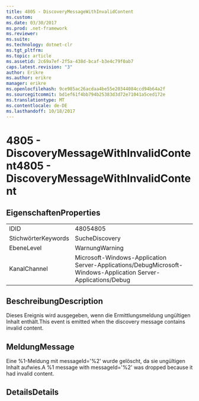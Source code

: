 ```yaml
---
title: 4805 - DiscoveryMessageWithInvalidContent
ms.custom: 
ms.date: 03/30/2017
ms.prod: .net-framework
ms.reviewer: 
ms.suite: 
ms.technology: dotnet-clr
ms.tgt_pltfrm: 
ms.topic: article
ms.assetid: 2c69a7ef-2f5a-438d-bcaf-b3e4c79f0ab7
caps.latest.revision: "3"
author: Erikre
ms.author: erikre
manager: erikre
ms.openlocfilehash: 9ce985ac26acdaa4be55e20344084ccd94b64a2f
ms.sourcegitcommit: bd1ef61f4bb794b25383d3d72e71041a5ced172e
ms.translationtype: MT
ms.contentlocale: de-DE
ms.lasthandoff: 10/18/2017
---
```

# <a name="4805---discoverymessagewithinvalidcontent"></a><span data-ttu-id="b1e00-102">4805 - DiscoveryMessageWithInvalidContent</span><span class="sxs-lookup"><span data-stu-id="b1e00-102">4805 - DiscoveryMessageWithInvalidContent</span></span>
## <a name="properties"></a><span data-ttu-id="b1e00-103">Eigenschaften</span><span class="sxs-lookup"><span data-stu-id="b1e00-103">Properties</span></span>  
  
|||  
|-|-|  
|<span data-ttu-id="b1e00-104">ID</span><span class="sxs-lookup"><span data-stu-id="b1e00-104">ID</span></span>|<span data-ttu-id="b1e00-105">4805</span><span class="sxs-lookup"><span data-stu-id="b1e00-105">4805</span></span>|  
|<span data-ttu-id="b1e00-106">Stichwörter</span><span class="sxs-lookup"><span data-stu-id="b1e00-106">Keywords</span></span>|<span data-ttu-id="b1e00-107">Suche</span><span class="sxs-lookup"><span data-stu-id="b1e00-107">Discovery</span></span>|  
|<span data-ttu-id="b1e00-108">Ebene</span><span class="sxs-lookup"><span data-stu-id="b1e00-108">Level</span></span>|<span data-ttu-id="b1e00-109">Warnung</span><span class="sxs-lookup"><span data-stu-id="b1e00-109">Warning</span></span>|  
|<span data-ttu-id="b1e00-110">Kanal</span><span class="sxs-lookup"><span data-stu-id="b1e00-110">Channel</span></span>|<span data-ttu-id="b1e00-111">Microsoft-Windows-Application Server-Applications/Debug</span><span class="sxs-lookup"><span data-stu-id="b1e00-111">Microsoft-Windows-Application Server-Applications/Debug</span></span>|  
  
## <a name="description"></a><span data-ttu-id="b1e00-112">Beschreibung</span><span class="sxs-lookup"><span data-stu-id="b1e00-112">Description</span></span>  
 <span data-ttu-id="b1e00-113">Dieses Ereignis wird ausgegeben, wenn die Ermittlungsmeldung ungültigen Inhalt enthält.</span><span class="sxs-lookup"><span data-stu-id="b1e00-113">This event is emitted when the discovery message contains invalid content.</span></span>  
  
## <a name="message"></a><span data-ttu-id="b1e00-114">Meldung</span><span class="sxs-lookup"><span data-stu-id="b1e00-114">Message</span></span>  
 <span data-ttu-id="b1e00-115">Eine %1-Meldung mit messageId='%2' wurde gelöscht, da sie ungültigen Inhalt aufwies.</span><span class="sxs-lookup"><span data-stu-id="b1e00-115">A %1 message with messageId='%2' was dropped because it had invalid content.</span></span>  
  
## <a name="details"></a><span data-ttu-id="b1e00-116">Details</span><span class="sxs-lookup"><span data-stu-id="b1e00-116">Details</span></span>
